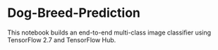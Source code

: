 # Dog-Breed-Prediction

This notebook builds an end-to-end multi-class image classifier using TensorFlow 2.7 and TensorFlow Hub.
